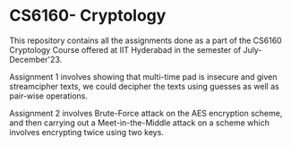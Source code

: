 # CS6160- Cryptology

This repository contains all the assignments done as a part of the CS6160 Cryptology Course offered at IIT Hyderabad in the semester of July-December'23. 

Assignment 1 involves showing that multi-time pad is insecure and given streamcipher texts, we could decipher the texts using guesses as well as pair-wise operations.

Assignment 2 involves Brute-Force attack on the AES encryption scheme, and then carrying out a Meet-in-the-Middle attack on a scheme which involves encrypting twice using two keys.
